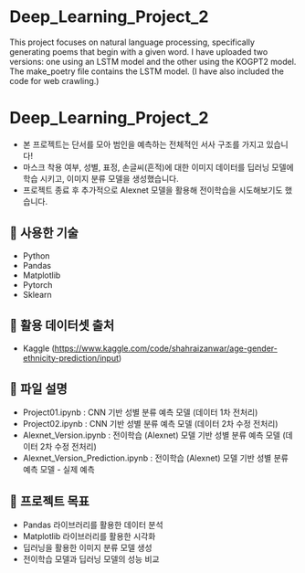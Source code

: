 # Deep_Learning_Project_2
This project focuses on natural language processing, specifically generating poems that begin with a given word. 
I have uploaded two versions: one using an LSTM model and the other using the KOGPT2 model.
The make_poetry file contains the LSTM model. (I have also included the code for web crawling.)

# Deep_Learning_Project_2

- 본 프로젝트는 단서를 모아 범인을 예측하는 전체적인 서사 구조를 가지고 있습니다!
- 마스크 착용 여부, 성별, 표정, 손글씨(흔적)에 대한 이미지 데이터를 딥러닝 모델에 학습 시키고,
  이미지 분류 모델을 생성했습니다.
- 프로젝트 종료 후 추가적으로 Alexnet 모델을 활용해 전이학습을 시도해보기도 했습니다.

## 🔧 사용한 기술

- Python
- Pandas
- Matplotlib
- Pytorch
- Sklearn

## 📂 활용 데이터셋 출처

- Kaggle (https://www.kaggle.com/code/shahraizanwar/age-gender-ethnicity-prediction/input)

## 📂 파일 설명 

- Project01.ipynb : CNN 기반 성별 분류 예측 모델 (데이터 1차 전처리)
- Project02.ipynb : CNN 기반 성별 분류 예측 모델 (데이터 2차 수정 전처리)
- Alexnet_Version.ipynb : 전이학습 (Alexnet) 모델 기반 성별 분류 예측 모델 (데이터 2차 수정 전처리)
- Alexnet_Version_Prediction.ipynb : 전이학습 (Alexnet) 모델 기반 성별 분류 예측 모델 - 실제 예측 

## 🎯 프로젝트 목표 

- Pandas 라이브러리를 활용한 데이터 분석
- Matplotlib 라이브러리를 활용한 시각화
- 딥러닝을 활용한 이미지 분류 모델 생성
- 전이학습 모델과 딥러닝 모델의 성능 비교
